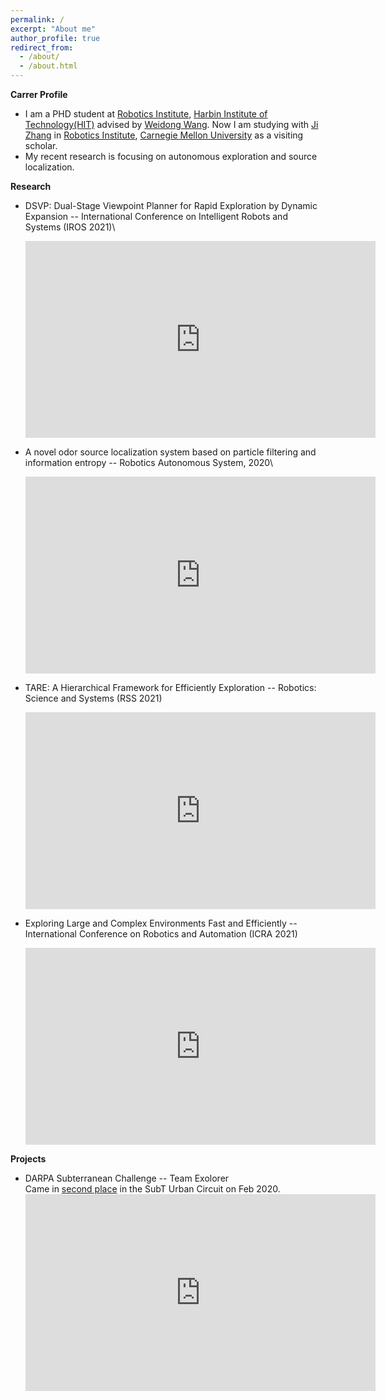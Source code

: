 ```yaml
---
permalink: /
excerpt: "About me"
author_profile: true
redirect_from:
  - /about/
  - /about.html
---
```


__Carrer Profile__
* I am a PHD student at [Robotics Institute](http://robot.hit.edu.cn/), [Harbin Institute of Technology(HIT)](http://en.hit.edu.cn/) advised by [Weidong Wang](http://homepage.hit.edu.cn/wangweidong). Now I am studying with [Ji Zhang](https://frc.ri.cmu.edu/~zhangji/) in [Robotics Institute]((https://www.ri.cmu.edu/)), [Carnegie Mellon University](https://www.cmu.edu/) as a visiting scholar.
* My  recent  research  is  focusing  on  autonomous  exploration  and  source  localization.

__Research__
* DSVP: Dual-Stage Viewpoint Planner for Rapid Exploration by Dynamic Expansion -- International Conference on Intelligent Robots and Systems (IROS 2021)\
  <iframe width="560" height="315" src="https://www.youtube.com/embed/lQqFivWDI3o" frameborder="0" allow="accelerometer; autoplay; clipboard-write; encrypted-media; gyroscope; picture-in-picture" allowfullscreen></iframe>

* A novel odor source localization system based on particle filtering and information entropy -- Robotics Autonomous System, 2020\
  <iframe width="560" height="315" src="https://www.youtube.com/embed/yYFP3qDzkvU" frameborder="0" allow="accelerometer; autoplay; clipboard-write; encrypted-media; gyroscope; picture-in-picture" allowfullscreen></iframe>

* TARE: A Hierarchical Framework for Efficiently Exploration -- Robotics: Science and Systems (RSS 2021)
  <iframe width="560" height="315" src="https://www.youtube.com/embed/kbKSOGPYZww" title="YouTube video player" frameborder="0" allow="accelerometer; autoplay; clipboard-write; encrypted-media; gyroscope; picture-in-picture" allowfullscreen></iframe>

* Exploring Large and Complex Environments Fast and Efficiently -- International Conference on Robotics and Automation (ICRA 2021)
  <iframe width="560" height="315" src="https://www.youtube.com/embed/Jz5MCcLLyh0" title="YouTube video player" frameborder="0" allow="accelerometer; autoplay; clipboard-write; encrypted-media; gyroscope; picture-in-picture" allowfullscreen></iframe>

__Projects__
* DARPA Subterranean Challenge -- Team Exolorer\
  Came in [second place](https://www.subtchallenge.com/results.html) in the SubT Urban Circuit on Feb 2020.
  <iframe width="560" height="315" src="https://www.youtube.com/embed/j1NeZ9R0808" frameborder="0" allow="accelerometer; autoplay; clipboard-write; encrypted-media; gyroscope; picture-in-picture" allowfullscreen></iframe>
